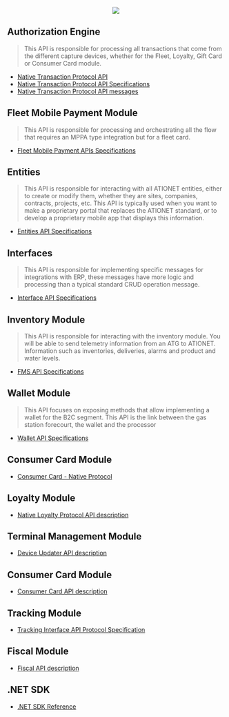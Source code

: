<p align="center">
  <img src="https://github.com/Ationet/ationetdevconnect/raw/main/Content/Images/LogoDEVCONNECT300x317.png" />
</p>

## Authorization Engine
> This API is responsible for processing all transactions that come from the different capture devices,
> whether for the Fleet, Loyalty, Gift Card or Consumer Card module.

- [Native Transaction Protocol API](AN-Native_Protocol_Integration.md)
- [Native Transaction Protocol API Specifications](AN-Native_Transaction_Protocol-Spec.md)
- [Native Transaction Protocol API messages](AN-Native_Auth_Protocol_Messages.md)

## Fleet Mobile Payment Module
> This API is responsible for processing and orchestrating all the flow that requires an MPPA type integration but for a fleet card.

- [Fleet Mobile Payment APIs Specifications](FleetMobilePayment.md)

## Entities
> This API is responsible for interacting with all ATIONET entities, either to create or modify them, whether they are sites, companies, contracts, projects, etc.
> This API is typically used when you want to make a proprietary portal that replaces the ATIONET standard,
> or to develop a proprietary mobile app that displays this information.
- [Entities API Specifications](http://api.ationet.com/Help)

## Interfaces
> This API is responsible for implementing specific messages for integrations with ERP, these messages have more logic and processing than a typical standard CRUD operation message.
- [Interface API Specifications](AN-Native_Interface_Protocol-Spec.md)

## Inventory Module
> This API is responsible for interacting with the inventory module. You will be able to send telemetry information from an ATG to ATIONET.
> Information such as inventories, deliveries, alarms and product and water levels.
- [FMS API Specifications](AN-Native_Inventory_Protocol-Spec.md)

## Wallet Module
> This API focuses on exposing methods that allow implementing a wallet for the B2C segment. This API is the link between the gas station forecourt, the wallet and the processor
- [Wallet API Specifications](AN-Native_Wallet_Protocol-Spec.md)

## Consumer Card Module
- [Consumer Card - Native Protocol](AN-Native_ConsumerCard.md)

## Loyalty Module
- [Native Loyalty Protocol API description](AN-Native_Loyalty_Protocol-Spec.md)

## Terminal Management Module
- [Device Updater API description](AN-Native_DeviceUpdater_Protocol-Spec.md)

## Consumer Card Module
- [Consumer Card API description](AN-Consumer_Card_API-Spec.md)

## Tracking Module
- [Tracking Interface API Protocol Specification](AN-Native-Tracking_Protocol-Spec.md)

## Fiscal Module
- [Fiscal API description](AN-Fiscal_API-Spec.md)

## .NET SDK
- [.NET SDK Reference](AN-SDK-Reference.md)


